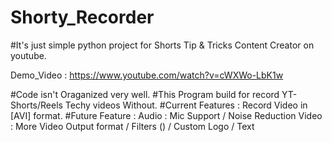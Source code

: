 # Shorty_Recorder
#It's just simple python project for Shorts Tip &amp; Tricks Content Creator on youtube.

Demo_Video  : https://www.youtube.com/watch?v=cWXWo-LbK1w

#Code isn't Oraganized very well.
#This Program build for record YT-Shorts/Reels Techy videos Without. 
#Current Features : Record Video in [AVI] format.
#Future Feature : Audio : Mic Support / Noise Reduction
                  Video : More Video Output format / Filters () / Custom Logo / Text
                  
  
